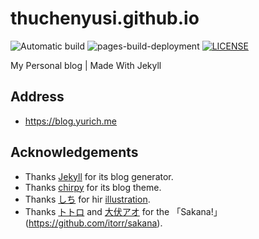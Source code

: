 # thuchenyusi.github.io
![Automatic build](https://github.com/thuchenyusi/thuchenyusi.github.io/actions/workflows/pages-deploy.yml/badge.svg)
![pages-build-deployment](https://github.com/thuchenyusi/thuchenyusi.github.io/actions/workflows/pages/pages-build-deployment/badge.svg)
[![LICENSE](https://img.shields.io/github/license/thuchenyusi/thuchenyusi.github.io.svg)](https://github.com/thuchenyusi/thuchenyusi.github.io/blob/main/LICENSE)

My Personal blog | Made With Jekyll

## Address

- https://blog.yurich.me

## Acknowledgements

- Thanks [Jekyll](https://jekyllrb.com/) for its blog generator.
- Thanks [chirpy](https://github.com/cotes2020/jekyll-theme-chirpy) for its blog theme.
- Thanks [しち](https://www.pixiv.net/users/4313649) for hir [illustration](https://www.pixiv.net/artworks/43254374).
- Thanks [トトロ](https://github.com/itorr) and [大伏アオ](https://twitter.com/blue00f4) for the 「Sakana!」(https://github.com/itorr/sakana).